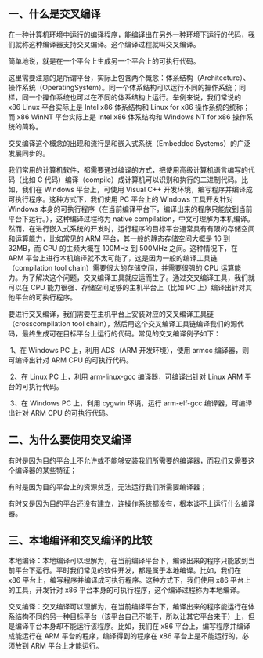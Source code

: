 ## 一、什么是交叉编译

在一种计算机环境中运行的编译程序，能编译出在另外一种环境下运行的代码，我们就称这种编译器支持交叉编译。这个编译过程就叫交叉编译。

简单地说，就是在一个平台上生成另一个平台上的可执行代码。

这里需要注意的是所谓平台，实际上包含两个概念：体系结构（Architecture）、操作系统（OperatingSystem）。同一个体系结构可以运行不同的操作系统；同样，同一个操作系统也可以在不同的体系结构上运行。举例来说，我们常说的 x86 Linux 平台实际上是 Intel x86 体系结构和 Linux for x86 操作系统的统称；而 x86 WinNT 平台实际上是 Intel x86 体系结构和 Windows NT for x86 操作系统的简称。

交叉编译这个概念的出现和流行是和嵌入式系统（Embedded Systems）的广泛发展同步的。

我们常用的计算机软件，都需要通过编译的方式，把使用高级计算机语言编写的代码（比如 C 代码）编译（compile）成计算机可以识别和执行的二进制代码。比如，我们在 Windows 平台上，可使用 Visual C++ 开发环境，编写程序并编译成可执行程序。这种方式下，我们使用 PC 平台上的 Windows 工具开发针对 Windows 本身的可执行程序（在当前编译平台下，编译出来的程序只能放到当前平台下运行。），这种编译过程称为 native compilation，中文可理解为本机编译。然而，在进行嵌入式系统的开发时，运行程序的目标平台通常具有有限的存储空间和运算能力，比如常见的 ARM 平台，其一般的静态存储空间大概是 16 到 32MB，而 CPU 的主频大概在 100MHz 到 500MHz 之间。这种情况下，在 ARM 平台上进行本机编译就不太可能了，这是因为一般的编译工具链（compilation tool chain）需要很大的存储空间，并需要很强的 CPU 运算能力。为了解决这个问题，交叉编译工具就应运而生了。通过交叉编译工具，我们就可以在 CPU 能力很强、存储空间足够的主机平台上（比如 PC 上）编译出针对其他平台的可执行程序。

要进行交叉编译，我们需要在主机平台上安装对应的交叉编译工具链（crosscompilation tool chain），然后用这个交叉编译工具链编译我们的源代码，最终生成可在目标平台上运行的代码。常见的交叉编译例子如下：

​ 1、在 Windows PC 上，利用 ADS（ARM 开发环境），使用 armcc 编译器，则可编译出针对 ARM CPU 的可执行代码。

​ 2、在 Linux PC 上，利用 arm-linux-gcc 编译器，可编译出针对 Linux ARM 平台的可执行代码。

​ 3、在 Windows PC 上，利用 cygwin 环境，运行 arm-elf-gcc 编译器，可编译出针对 ARM CPU 的可执行代码。

## 二、为什么要使用交叉编译

有时是因为目的平台上不允许或不能够安装我们所需要的编译器，而我们又需要这个编译器的某些特征；

有时是因为目的平台上的资源贫乏，无法运行我们所需要编译器；

有时又是因为目的平台还没有建立，连操作系统都没有，根本谈不上运行什么编译器。

## 三、本地编译和交叉编译的比较

本地编译：本地编译可以理解为，在当前编译平台下，编译出来的程序只能放到当前平台下运行。平时我们常见的软件开发，都是属于本地编译。比如，我们在 x86 平台上，编写程序并编译成可执行程序。这种方式下，我们使用 x86 平台上的工具，开发针对 x86 平台本身的可执行程序，这个编译过程称为本地编译。

交叉编译：交叉编译可以理解为，在当前编译平台下，编译出来的程序能运行在体系结构不同的另一种目标平台（该平台自己不能干，所以让其它平台来干）上，但是编译平台本身却不能运行该程序。比如，我们在 x86 平台上，编写程序并编译成能运行在 ARM 平台的程序，编译得到的程序在 x86 平台上是不能运行的，必须放到 ARM 平台上才能运行。
